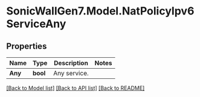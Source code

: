# SonicWallGen7.Model.NatPolicyIpv6ServiceAny

## Properties

Name | Type | Description | Notes
------------ | ------------- | ------------- | -------------
**Any** | **bool** | Any service. | 

[[Back to Model list]](../README.md#documentation-for-models) [[Back to API list]](../README.md#documentation-for-api-endpoints) [[Back to README]](../README.md)


